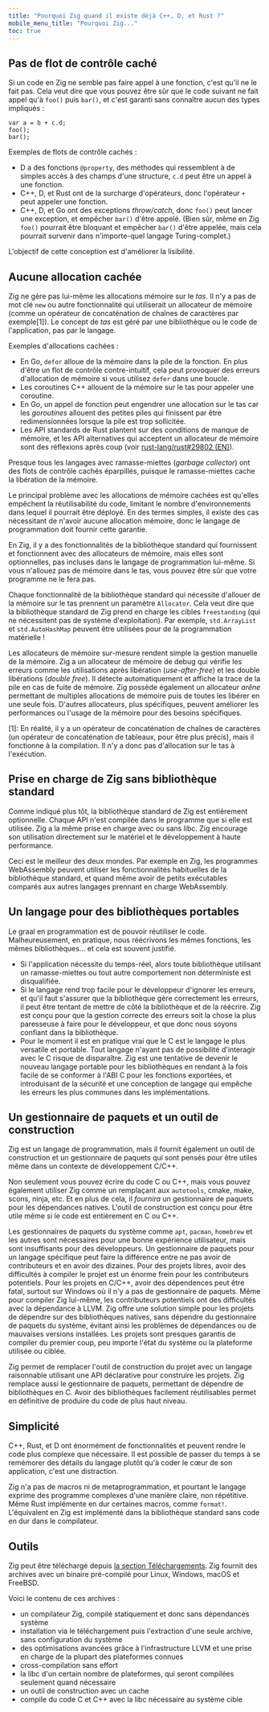 ```yaml
---
title: "Pourquoi Zig quand il existe déjà C++, D, et Rust ?"
mobile_menu_title: "Pourquoi Zig..."
toc: true
---
```



## Pas de flot de contrôle caché

Si un code en Zig ne semble pas faire appel à une fonction, c'est qu'il ne le fait pas.
Cela veut dire que vous pouvez être sûr que le code suivant ne fait appel qu'à `foo()` puis `bar()`, et c'est garanti sans connaître aucun des types impliqués :

```zig
var a = b + c.d;
foo();
bar();
```

Exemples de flots de contrôle cachés :

- D a des fonctions `@property`, des méthodes qui ressemblent à de simples accès à des champs d'une structure, `c.d` peut être un appel à une fonction.
- C++, D, et Rust ont de la surcharge d'opérateurs, donc l'opérateur `+` peut appeler une fonction.
- C++, D, et Go ont des exceptions *throw/catch*, donc `foo()` peut lancer une exception, et empêcher `bar()` d'être appelé.
(Bien sûr, même en Zig `foo()` pourrait être bloquant et empêcher `bar()` d'être appelée, mais cela pourrait survenir dans n'importe-quel langage Turing-complet.)

L'objectif de cette conception est d'améliorer la lisibilité.

## Aucune allocation cachée

Zig ne gère pas lui-même les allocations mémoire sur le *tas*.
Il n'y a pas de mot clé `new` ou autre fonctionnalité qui utiliserait un allocateur de mémoire (comme un opérateur de concaténation de chaînes de caractères par exemple[1]).
Le concept de *tas* est géré par une bibliothèque ou le code de l'application, pas par le langage.

Exemples d'allocations cachées :

* En Go, `defor` alloue de la mémoire dans la pile de la fonction.
En plus d'être un flot de contrôle contre-intuitif, cela peut provoquer des erreurs d'allocation de mémoire si vous utilisez `defer` dans une boucle.
* Les coroutines C++ allouent de la mémoire sur le tas pour appeler une coroutine.
* En Go, un appel de fonction peut engendrer une allocation sur le tas car les *goroutines* allouent des petites piles qui finissent par être redimensionnées lorsque la pile est trop sollicitée.
* Les API standards de Rust plantent sur des conditions de manque de mémoire, et les API alternatives qui acceptent un allocateur de mémoire sont des réflexions après coup (voir [rust-lang/rust#29802 (EN)](https://github.com/rust-lang/rust/issues/29802)).

Presque tous les langages avec ramasse-miettes (*garbage collector*) ont des flots de contrôle cachés éparpillés, puisque le ramasse-miettes cache la libération de la mémoire.

Le principal problème avec les allocations de mémoire cachées est qu'elles empêchent la réutilisabilité du code, limitant le nombre d'environnements dans lequel il pourrait être déployé.
En des termes simples, il existe des cas nécessitant de n'avoir aucune allocation mémoire, donc le langage de programmation doit fournir cette garantie.

En Zig, il y a des fonctionnalités de la bibliothèque standard qui fournissent et fonctionnent avec des allocateurs de mémoire, mais elles sont optionnelles, pas incluses dans le langage de programmation lui-même.
Si vous n'allouez pas de mémoire dans le tas, vous pouvez être sûr que votre programme ne le fera pas.

Chaque fonctionnalité de la bibliothèque standard qui nécessite d'allouer de la mémoire sur le tas prennent un paramètre `Allocator`.
Cela veut dire que la bibliothèque standard de Zig prend en charge les cibles `freestanding` (qui ne nécessitent pas de système d'exploitation).
Par exemple, `std.ArrayList` et `std.AutoHashMap` peuvent être utilisées pour de la programmation matérielle !

Les allocateurs de mémoire sur-mesure rendent simple la gestion manuelle de la mémoire.
Zig a un allocateur de mémoire de debug qui vérifie les erreurs comme les utilisations après libération (*use-after-free*) et les double libérations (*double free*).
Il détecte automatiquement et affiche la trace de la pile en cas de fuite de mémoire.
Zig possède également un allocateur *arêne* permettant de multiples allocations de mémoire puis de toutes les libérer en une seule fois.
D'autres allocateurs, plus spécifiques, peuvent améliorer les performances ou l'usage de la mémoire pour des besoins spécifiques.

[1]: En réalité, il y a un opérateur de concaténation de chaînes de caractères (un opérateur de concaténation de tableaux, pour être plus précis), mais il fonctionne à la compilation.
Il n'y a donc pas d'allocation sur le tas à l'exécution.

## Prise en charge de Zig sans bibliothèque standard

Comme indiqué plus tôt, la bibliothèque standard de Zig est entièrement optionnelle.
Chaque API n'est compilée dans le programme que si elle est utilisée.
Zig a la même prise en charge avec ou sans libc.
Zig encourage son utilisation directement sur le matériel et le développement à haute performance.

Ceci est le meilleur des deux mondes.
Par exemple en Zig, les programmes WebAssembly peuvent utiliser les fonctionnalités habituelles de la bibliothèque standard, et quand même avoir de petits exécutables comparés aux autres langages prennant en charge WebAssembly.

## Un langage pour des bibliothèques portables

Le graal en programmation est de pouvoir réutiliser le code.
Malheureusement, en pratique, nous réécrivons les mêmes fonctions, les mêmes bibliothèques… et cela est souvent justifié.

* Si l'application nécessite du temps-réel, alors toute bibliothèque utilisant un ramasse-miettes ou tout autre comportement non déterministe est disqualifiée.
* Si le langage rend trop facile pour le développeur d'ignorer les erreurs, et qu'il faut s'assurer que la bibliothèque gère correctement les erreurs, il peut être tentant de mettre de côté la bibliothèque et de la réécrire.
Zig est conçu pour que la gestion correcte des erreurs soit la chose la plus paresseuse à faire pour le développeur, et que donc nous soyons confiant dans la bibliothèque.
* Pour le moment il est en pratique vrai que le C est le langage le plus versatile et portable.
Tout langage n'ayant pas de possibilité d'interagir avec le C risque de disparaître.
Zig est une tentative de devenir le nouveau langage portable pour les bibliothèques en rendant à la fois facile de se conformer à l'ABI C pour les fonctions exportées, et introduisant de la sécurité et une conception de langage qui empêche les erreurs les plus communes dans les implémentations.

## Un gestionnaire de paquets et un outil de construction

Zig est un langage de programmation, mais il fournit également un outil de construction et un gestionnaire de paquets qui sont pensés pour être utiles même dans un contexte de développement C/C++.

Non seulement vous pouvez écrire du code C ou C++, mais vous pouvez également utiliser Zig comme un remplaçant aux `autotools`, cmake, make, scons, ninja, etc.
Et en plus de cela, il *fournira* un gestionnaire de paquets pour les dépendances natives.
L'outil de construction est conçu pour être utile même si le code est entièrement en C ou C++.

Les gestionnaires de paquets du système comme `apt`, `pacman`, `homebrew` et les autres sont nécessaires pour une bonne expérience utilisateur, mais sont insuffisants pour des développeurs.
Un gestionnaire de paquets pour un langage spécifique peut faire la différence entre ne pas avoir de contributeurs et en avoir des dizaines.
Pour des projets libres, avoir des difficultés à compiler le projet est un énorme frein pour les contributeurs potentiels.
Pour les projets en C/C++, avoir des dépendences peut être fatal, surtout sur Windows où il n'y a pas de gestionnaire de paquets.
Même pour compiler Zig lui-même, les contributeurs potentiels ont des difficultés avec la dépendance à LLVM.
Zig offre une solution simple pour les projets de dépendre sur des bibliothèques natives, sans dépendre du gestionnaire de paquets du système, évitant ainsi les problèmes de dépendances ou de mauvaises versions installées.
Les projets sont presques garantis de compiler du premier coup, peu importe l'état du système ou la plateforme utilisée ou ciblée.

Zig permet de remplacer l'outil de construction du projet avec un langage raisonnable utilisant une API déclarative pour construire les projets.
Zig remplace aussi le gestionnaire de paquets, permettant de dépendre de bibliothèques en C.
Avoir des bibliothèques facilement réutilisables permet en définitive de produire du code de plus haut niveau.

## Simplicité

C++, Rust, et D ont énormément de fonctionnalités et peuvent rendre le code plus complexe que nécessaire.
Il est possible de passer du temps à se remémorer des détails du langage plutôt qu'à coder le cœur de son application, c'est une distraction.

Zig n'a pas de macros ni de metaprogrammation, et pourtant le langage exprime des programme complexes d'une manière claire, non répétitive.
Même Rust implémente en dur certaines macros, comme `format!`.
L'équivalent en Zig est implémenté dans la bibliothèque standard sans code en dur dans le compilateur.

## Outils

Zig peut être téléchargé depuis [la section Téléchargements](/fr/download/).
Zig fournit des archives avec un binaire pré-compilé pour Linux, Windows, macOS et FreeBSD.

Voici le contenu de ces archives :

* un compilateur Zig, compilé statiquement et donc sans dépendances système
* installation via le téléchargement puis l'extraction d'une seule archive, sans configuration du système
* des optimisations avancées grâce à l'infrastructure LLVM et une prise en charge de la plupart des plateformes connues
* cross-compilation sans effort
* la libc d'un certain nombre de plateformes, qui seront compilées seulement quand nécessaire
* un outil de construction avec un cache
* compile du code C et C++ avec la libc nécessaire au système cible
